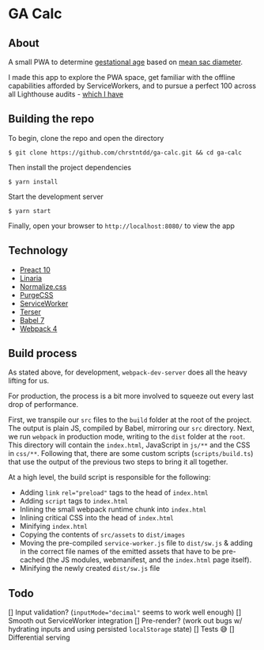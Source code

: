 # GA Calc

## About

A small PWA to determine [gestational age](https://en.wikipedia.org/wiki/Gestational_age) based on [mean sac diameter](https://en.wikipedia.org/wiki/Gestational_sac).

I made this app to explore the PWA space, get familiar with the offline capabilities afforded by ServiceWorkers, and to pursue a perfect 100 across all Lighthouse audits - [which I have](https://twitter.com/chrstntdd/status/1234182168253026304?s=20)

## Building the repo

To begin, clone the repo and open the directory

```shell
$ git clone https://github.com/chrstntdd/ga-calc.git && cd ga-calc
```

Then install the project dependencies

```shell
$ yarn install
```

Start the development server

```shell
$ yarn start
```

Finally, open your browser to `http://localhost:8080/` to view the app

## Technology

- [Preact 10](https://preactjs.com/)
- [Linaria](https://linaria.now.sh/)
- [Normalize.css](https://necolas.github.io/normalize.css/)
- [PurgeCSS](https://purgecss.com/)
- [ServiceWorker](https://developer.mozilla.org/en-US/docs/Web/API/Service_Worker_API)
- [Terser](https://terser.org/)
- [Babel 7](https://babeljs.io/)
- [Webpack 4](https://webpack.js.org/)

## Build process

As stated above, for development, `webpack-dev-server` does all the heavy lifting for us.

For production, the process is a bit more involved to squeeze out every last drop of performance.

First, we transpile our `src` files to the `build` folder at the root of the project. The output is plain JS, compiled by Babel, mirroring our `src` directory.
Next, we run `webpack` in production mode, writing to the `dist` folder at the `root`. This directory will contain the `index.html`, JavaScript in `js/**` and the CSS in `css/**`.
Following that, there are some custom scripts (`scripts/build.ts`) that use the output of the previous two steps to bring it all together.

At a high level, the build script is responsible for the following:

- Adding `link` `rel="preload"` tags to the head of `index.html`
- Adding `script` tags to `index.html`
- Inlining the small webpack runtime chunk into `index.html`
- Inlining critical CSS into the head of `index.html`
- Minifying `index.html`
- Copying the contents of `src/assets` to `dist/images`
- Moving the pre-compiled `service-worker.js` file to `dist/sw.js` & adding in the correct file names of the emitted assets that have to be pre-cached (the JS modules, webmanifest, and the `index.html` page itself).
- Minifying the newly created `dist/sw.js` file

## Todo

[] Input validation? (`inputMode="decimal"` seems to work well enough)
[] Smooth out ServiceWorker integration
[] Pre-render? (work out bugs w/ hydrating inputs and using persisted `localStorage` state)
[] Tests 😅
[] Differential serving
